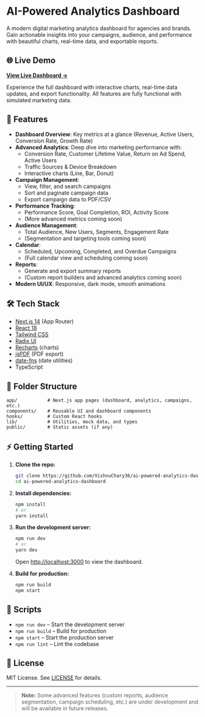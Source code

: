 # AI-Powered Analytics Dashboard

A modern digital marketing analytics dashboard for agencies and brands. Gain actionable insights into your campaigns, audience, and performance with beautiful charts, real-time data, and exportable reports.

## 🌐 Live Demo

**[View Live Dashboard →](https://ai-powered-analytics-dashboard.netlify.app/)**

Experience the full dashboard with interactive charts, real-time data updates, and export functionality. All features are fully functional with simulated marketing data.

## 🚀 Features

- **Dashboard Overview**: Key metrics at a glance (Revenue, Active Users, Conversion Rate, Growth Rate)
- **Advanced Analytics**: Deep dive into marketing performance with:
  - Conversion Rate, Customer Lifetime Value, Return on Ad Spend, Active Users
  - Traffic Sources & Device Breakdown
  - Interactive charts (Line, Bar, Donut)
- **Campaign Management**:
  - View, filter, and search campaigns
  - Sort and paginate campaign data
  - Export campaign data to PDF/CSV
- **Performance Tracking**:
  - Performance Score, Goal Completion, ROI, Activity Score
  - (More advanced metrics coming soon)
- **Audience Management**:
  - Total Audience, New Users, Segments, Engagement Rate
  - (Segmentation and targeting tools coming soon)
- **Calendar**:
  - Scheduled, Upcoming, Completed, and Overdue Campaigns
  - (Full calendar view and scheduling coming soon)
- **Reports**:
  - Generate and export summary reports
  - (Custom report builders and advanced analytics coming soon)
- **Modern UI/UX**: Responsive, dark mode, smooth animations

## 🛠 Tech Stack

- [Next.js 14](https://nextjs.org/) (App Router)
- [React 18](https://react.dev/)
- [Tailwind CSS](https://tailwindcss.com/)
- [Radix UI](https://www.radix-ui.com/)
- [Recharts](https://recharts.org/) (charts)
- [jsPDF](https://github.com/parallax/jsPDF) (PDF export)
- [date-fns](https://date-fns.org/) (date utilities)
- TypeScript

## 📁 Folder Structure

```
app/           # Next.js app pages (dashboard, analytics, campaigns, etc.)
components/    # Reusable UI and dashboard components
hooks/         # Custom React hooks
lib/           # Utilities, mock data, and types
public/        # Static assets (if any)
```

## ⚡ Getting Started

1. **Clone the repo:**
   ```bash
   git clone https://github.com/VishnuChary36/ai-powered-analytics-dashboard.git
   cd ai-powered-analytics-dashboard
   ```
2. **Install dependencies:**
   ```bash
   npm install
   # or
   yarn install
   ```
3. **Run the development server:**

   ```bash
   npm run dev
   # or
   yarn dev
   ```

   Open [http://localhost:3000](http://localhost:3000) to view the dashboard.

4. **Build for production:**
   ```bash
   npm run build
   npm start
   ```

## 📜 Scripts

- `npm run dev` – Start the development server
- `npm run build` – Build for production
- `npm start` – Start the production server
- `npm run lint` – Lint the codebase

## 📝 License

MIT License. See [LICENSE](LICENSE) for details.

---

> **Note:** Some advanced features (custom reports, audience segmentation, campaign scheduling, etc.) are under development and will be available in future releases.
